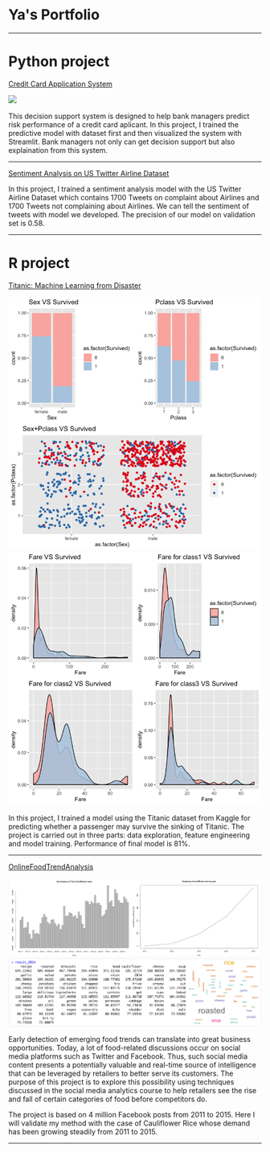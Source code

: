 # Ya's Portfolio

---

# Python project

[Credit Card Application System](https://yaliu0703.github.io/DecisionSupportSystem/)

<img src="https://github.com/yaliu0703/DecisionSupportSystem/blob/master/img/Decision%20Support%20System.jpg?raw=true"/>

This decision support system is designed to help bank managers predict risk performance of a credit card aplicant. In this project, I trained the predictive model with dataset first and then visualized the system with Streamlit. Bank managers not only can get decision support but also explaination from this system.

---


[Sentiment Analysis on US Twitter Airline Dataset](/SentimentAnalysisOnUSTwitterAirlineDataset)

In this project, I trained a sentiment analysis model with the US Twitter Airline Dataset which contains 1700 Tweets on complaint about Airlines and 1700 Tweets not complaining about Airlines. We can tell the sentiment of tweets with model we developed. The precision of our model on validation set is 0.58.

---

# R project

[Titanic: Machine Learning from Disaster](https://yaliu0703.github.io/Titanic-Machine-Learning-from-Disaster/)

<img src="https://github.com/yaliu0703/Titanic-Machine-Learning-from-Disaster/raw/master/output_11_0.png"/>
<img src="https://github.com/yaliu0703/Titanic-Machine-Learning-from-Disaster/raw/master/output_23_0.png"/>


In this project, I trained a model using the Titanic dataset from Kaggle for predicting whether a passenger may survive the sinking of Titanic. The project is carried out in three parts: data exploration, feature engineering and model training. Performance of final model is 81%.

---

[OnlineFoodTrendAnalysis](https://yaliu0703.github.io/OnlineFoodTrendAnalysis/)

<img src="https://github.com/yaliu0703/OnlineFoodTrendAnalysis/blob/master/img/cauliflower%20viz%20chart.jpg?raw=true"/>
<img src="https://github.com/yaliu0703/OnlineFoodTrendAnalysis/blob/master/img/result+wordcloud_2014.jpg?raw=true"/>

Early detection of emerging food trends can translate into great business opportunities. Today, a lot of food-related discussions occur on social media platforms such as Twitter and Facebook. Thus, such social media content presents a potentially valuable and real-time source of intelligence that can be leveraged by retailers to better serve its customers. The purpose of this project is to explore this possibility using techniques discussed in the social media analytics course to help retailers see the rise and fall of certain categories of food before competitors do.

The project is based on 4 million Facebook posts from 2011 to 2015. Here I will validate my method with the case of Cauliflower Rice whose demand has been growing steadily from 2011 to 2015.

---
